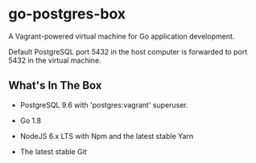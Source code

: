 # go-postgres-box

A Vagrant-powered virtual machine for Go application development.

Default PostgreSQL port 5432 in the host computer is forwarded to port 5432 in the virtual machine.

## What's In The Box

* PostgreSQL 9.6 with 'postgres:vagrant' superuser.

* Go 1.8

* NodeJS 6.x LTS with Npm and the latest stable Yarn

* The latest stable Git

